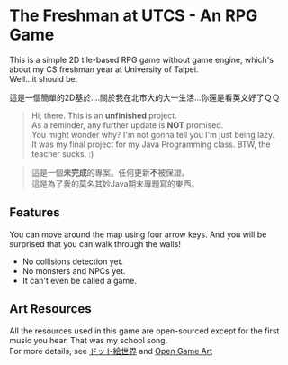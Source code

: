 # The Freshman at UTCS - An RPG Game
This is a simple 2D tile-based RPG game without game engine, which's about my CS freshman year at University of Taipei.<br/>
Well...it should be.

這是一個簡單的2D基於....關於我在北市大的大一生活...你還是看英文好了ＱＱ

> Hi, there. This is an **unfinished** project. <br/>
> As a reminder, any further update is **NOT** promised. <br/>
> You might wonder why?  I'm not gonna tell you I'm just being lazy. <br/>
> It was my final project for my Java Programming class. BTW, the teacher sucks. :) <br/>

> 這是一個**未完成**的專案。任何更新**不**被保證。<br/>
> 這是為了我的莫名其妙Java期末專題寫的東西。<br/>

## Features
You can move around the map using four arrow keys. And you will be surprised that you can walk through the walls!<br/>
* No collisions detection yet.
* No monsters and NPCs yet.
* It can't even be called a game. 

## Art Resources
All the resources used in this game are open-sourced except for the first music you hear.
That was my school song.<br/>
For more details, see [ドット絵世界](http://yms.main.jp/page1/rule.html) and [Open Game Art](https://opengameart.org)



